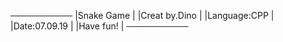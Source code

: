 ──────────
|Snake Game        |
|Creat by.Dino     |
|Language:CPP      |
|Date:07.09.19     |
|Have fun!         |
──────────